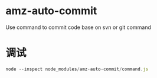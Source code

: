 # amz-auto-commit
Use command to commit code base on svn or git command

# 调试
```js
node --inspect node_modules/amz-auto-commit/command.js
```

